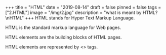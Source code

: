 +++
title = "HTML"
date = "2019-08-14"
draft = false
pinned = false
tags = ["2.HTML"]
image = "/img/2.jpg"
description = "what is meant by HTML?\nHTML"
+++
HTML stands for Hyper Text Markup Language.

HTML is the standard markup language for Web pages.

HTML elements are the building blocks of HTML pages.

HTML elements are represented by <> tags.
